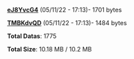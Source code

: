 [**eJ8YvcG4**](/data/eJ8YvcG4.txt) (05/11/22 - 17:13)- 1701 bytes

[**TMBKdvQD**](/data/TMBKdvQD.txt) (05/11/22 - 17:13)- 1484 bytes

**Total Datas**: 1775

**Total Size**: 10.18 MB / 10.2 MB